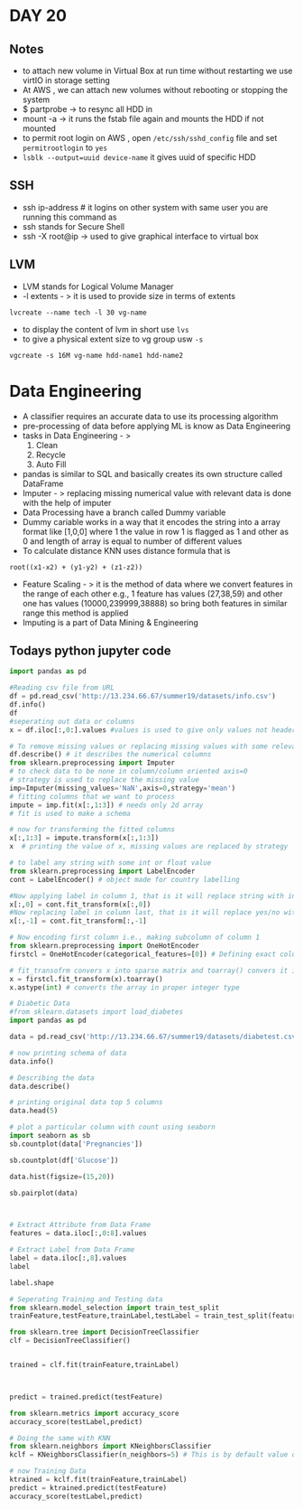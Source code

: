 # DAY 20

## Notes
  * to attach new volume in Virtual Box at run time without restarting
    we use virtIO in storage setting
  * At AWS , we can attach new volumes without rebooting or stopping the system
  * $ partprobe -> to resync all HDD in
  * mount -a -> it runs the fstab file again and mounts the HDD if not mounted
  * to permit root login on AWS , open ```/etc/ssh/sshd_config``` file and set ```permitrootlogin``` to ```yes```
  * ```lsblk --output=uuid device-name``` it gives uuid of specific HDD

## SSH
  * ssh ip-address  # it logins on other system with same user you are running this command as
  * ssh stands for Secure Shell
  * ssh -X root@ip -> used to give graphical interface to virtual box

## LVM
  * LVM stands for Logical Volume Manager
  * -l extents - > it is used to provide size in terms of extents
  ```
  lvcreate --name tech -l 30 vg-name
  ```
  * to display the content of lvm in short use ```lvs```
  * to give a physical extent size to vg group usw ``` -s ```
  ```
  vgcreate -s 16M vg-name hdd-name1 hdd-name2
  ```

# Data Engineering
  * A classifier requires an accurate data to use its processing algorithm
  * pre-processing of data before applying ML is know as Data Engineering
  * tasks in Data Engineering - >
    1. Clean
    2. Recycle
    3. Auto Fill
  * pandas is similar to SQL and basically creates its own structure called DataFrame
  * Imputer - > replacing missing numerical value with relevant data is done with the help of imputer
  * Data Processing have a branch called Dummy variable
  * Dummy cariable works in a way that it encodes the string into a array format like [1,0,0] where 1 the value in row 1 is flagged as 1 and other as 0 and length of array is equal to number of different values
  * To calculate distance KNN uses distance formula that is
  ```
  root((x1-x2) + (y1-y2) + (z1-z2))
  ```
  * Feature Scaling - > it is the method of data where we convert features in the range of each other
  e.g., 1 feature has values (27,38,59) and other one has values (10000,239999,38888) so bring both features in similar range this method is applied
  * Imputing is a part of Data Mining & Engineering


## Todays python jupyter code

```python
import pandas as pd

#Reading csv file from URL
df = pd.read_csv('http://13.234.66.67/summer19/datasets/info.csv')
df.info()
df
#seperating out data or columns
x = df.iloc[:,0:].values #values is used to give only values not headers

# To remove missing values or replacing missing values with some relevant data
df.describe() # it describes the numerical columns
from sklearn.preprocessing import Imputer
# to check data to be none in column/column oriented axis=0
# strategy is used to replace the missing value
imp=Imputer(missing_values='NaN',axis=0,strategy='mean')
# fitting columns that we want to process
impute = imp.fit(x[:,1:3]) # needs only 2d array
# fit is used to make a schema

# now for transforming the fitted columns
x[:,1:3] = impute.transform(x[:,1:3])
x  # printing the value of x, missing values are replaced by strategy

# to label any string with some int or float value
from sklearn.preprocessing import LabelEncoder
cont = LabelEncoder() # object made for country labelling

#Now applying label in column 1, that is it will replace string with integer
x[:,0] = cont.fit_transform(x[:,0])
#Now replacing label in column last, that is it will replace yes/no with 0 or 1
x[:,-1] = cont.fit_transform[:,-1]

# Now encoding first column i.e., making subcolumn of column 1
from sklearn.preprocessing import OneHotEncoder
firstcl = OneHotEncoder(categorical_features=[0]) # Defining exact column number where we want to make category

# fit_transofrm convers x into sparse matrix and toarray() convers it into  ndarray
x = firstcl.fit_transform(x).toarray()
x.astype(int) # converts the array in proper integer type

```

```python
# Diabetic Data
#from sklearn.datasets import load_diabetes
import pandas as pd

data = pd.read_csv('http://13.234.66.67/summer19/datasets/diabetest.csv')

# now printing schema of data
data.info()

# Describing the data
data.describe()

# printing original data top 5 columns
data.head(5)

# plot a particular column with count using seaborn
import seaborn as sb
sb.countplot(data['Pregnancies'])

sb.countplot(df['Glucose'])

data.hist(figsize=(15,20))

sb.pairplot(data)



# Extract Attribute from Data Frame
features = data.iloc[:,0:8].values

# Extract Label from Data Frame
label = data.iloc[:,8].values
label

label.shape

# Seperating Training and Testing data
from sklearn.model_selection import train_test_split
trainFeature,testFeature,trainLabel,testLabel = train_test_split(features,label,test_size=0.2)

from sklearn.tree import DecisionTreeClassifier
clf = DecisionTreeClassifier()


trained = clf.fit(trainFeature,trainLabel)



predict = trained.predict(testFeature)

from sklearn.metrics import accuracy_score
accuracy_score(testLabel,predict)

# Doing the same with KNN
from sklearn.neighbors import KNeighborsClassifier
kclf = KNeighborsClassifier(n_neighbors=5) # This is by default value of K

# now Training Data
ktrained = kclf.fit(trainFeature,trainLabel)
predict = ktrained.predict(testFeature)
accuracy_score(testLabel,predict)
```
